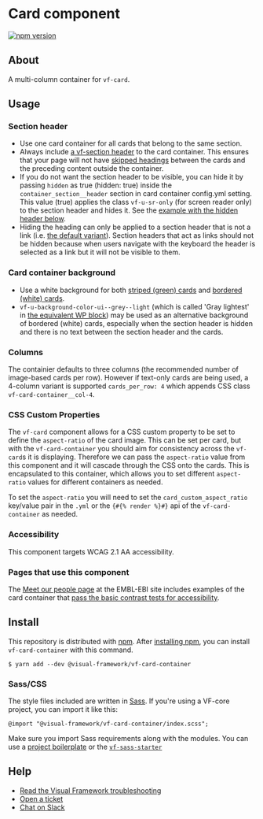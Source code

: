 # Card component

[![npm version](https://badge.fury.io/js/%40visual-framework%2Fvf-card-container.svg)](https://badge.fury.io/js/%40visual-framework%2Fvf-card-container)

## About

A multi-column container for `vf-card`.

## Usage

### Section header

- Use one card container for all cards that belong to the same section.
- Always include [a vf-section header](https://stable.visual-framework.dev/components/vf-section-header/index.html) to the card container. This ensures that your page will not have [skipped headings](https://www.w3.org/WAI/tutorials/page-structure/headings/#heading-ranks) between the cards and the preceding content outside the container.
-  If you do not want the section header to be visible, you can hide it by passing `hidden` as true (hidden: true) inside the `container_section__header` section in card container config.yml setting. This value (true) applies the class `vf-u-sr-only` (for screen reader only) to the section header and hides it. See the [example with the hidden header below](#examples).
- Hiding the heading can only be applied to a section header that is not a link (i.e. [the default variant](https://stable.visual-framework.dev/components/vf-section-header/index.html#vf-section-header--default)). Section headers that act as links should not be hidden because when users navigate with the keyboard the header is selected as a link but it will not be visible to them.

### Card container background
- Use a white background for both [striped (green) cards](https://stable.visual-framework.dev/components/vf-card/#vf-card--striped) and [bordered (white) cards](https://stable.visual-framework.dev/components/vf-card/#vf-card--bordered).
- `vf-u-background-color-ui--grey--light` (which is called 'Gray lightest' in [the equivalent WP block](https://stable.visual-framework.dev/wordpress/blocks/container-block/)) may be used as an alternative background of bordered (white) cards, especially when the section header is hidden and there is no text between the section header and the cards. 

### Columns

The containier defaults to three columns (the recommended number of image-based cards per row). However if text-only cards are being used, a 4-column variant is supported `cards_per_row: 4` which appends CSS class `vf-card-container__col-4`.

### CSS Custom Properties

The `vf-card` component allows for a CSS custom property to be set to define the `aspect-ratio` of the card image. This can be set per card, but with the `vf-card-container` you should aim for consistency across the `vf-card`s it is displaying. Therefore we can pass the `aspect-ratio` value from this component and it will cascade through the CSS onto the cards. This is encapsulated to this container, which allows you to set different `aspect-ratio` values for different containers as needed.

To set the `aspect-ratio` you will need to set the `card_custom_aspect_ratio` key/value pair in the `.yml` or the `{#{% render %}#}` api of the `vf-card-container` as needed.

### Accessibility

This component targets WCAG 2.1 AA accessibility.

### Pages that use this component

The [Meet our people page](https://www.ebi.ac.uk/about/jobs/meet-our-people) at the EMBL-EBI site includes examples of the card container that [pass the basic contrast tests for accessibility](https://wave.webaim.org/report#/https://www.ebi.ac.uk/about/jobs/meet-our-people#).

## Install

This repository is distributed with [npm](https://www.npmjs.com/). After [installing npm](https://nodejs.org/), you can install `vf-card-container` with this command.

```
$ yarn add --dev @visual-framework/vf-card-container
```

### Sass/CSS

The style files included are written in [Sass](https://sass-lang.com/). If you're using a VF-core project, you can import it like this:

```
@import "@visual-framework/vf-card-container/index.scss";
```

Make sure you import Sass requirements along with the modules. You can use a [project boilerplate](https://stable.visual-framework.dev/building/) or the [`vf-sass-starter`](https://stable.visual-framework.dev/components/vf-sass-starter/)

## Help

- [Read the Visual Framework troubleshooting](https://stable.visual-framework.dev/troubleshooting/)
- [Open a ticket](https://github.com/visual-framework/vf-core/issues)
- [Chat on Slack](https://join.slack.com/t/visual-framework/shared_invite/enQtNDAxNzY0NDg4NTY0LWFhMjEwNGY3ZTk3NWYxNWVjOWQ1ZWE4YjViZmY1YjBkMDQxMTNlNjQ0N2ZiMTQ1ZTZiMGM4NjU5Y2E0MjM3ZGQ)
